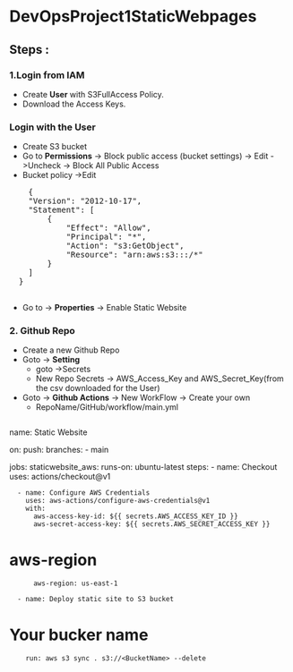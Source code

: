 # DevOpsProject1StaticWebpages
## Steps :
### 1.Login from IAM
* Create **User** with S3FullAccess Policy.
* Download the Access Keys.

### Login with the User
* Create S3 bucket
* Go to **Permissions** -> Block public access (bucket settings) -> Edit ->Uncheck -> Block All Public Access
* Bucket policy ->Edit
<pre>
    {
    "Version": "2012-10-17",
    "Statement": [
        {
            "Effect": "Allow",
            "Principal": "*",
            "Action": "s3:GetObject",
            "Resource": "arn:aws:s3:::<Bucket Name>/*"
        }
    ]
  }
  </pre>
  * Go to -> **Properties** -> Enable Static Website
  
  ### 2. Github Repo
  * Create a new Github Repo
  * Goto -> **Setting**
    * goto ->Secrets
    * New Repo Secrets -> AWS_Access_Key and AWS_Secret_Key(from the csv downloaded for the User)
  * Goto -> **Github Actions** -> New WorkFlow -> Create your own
    * RepoName/GitHub/workflow/main.yml 
    <pre>
  name: Static Website

on:
  push:
    branches:
      - main

jobs:
  staticwebsite_aws:
    runs-on: ubuntu-latest
    steps:
      - name: Checkout
        uses: actions/checkout@v1

      - name: Configure AWS Credentials
        uses: aws-actions/configure-aws-credentials@v1
        with:
          aws-access-key-id: ${{ secrets.AWS_ACCESS_KEY_ID }}
          aws-secret-access-key: ${{ secrets.AWS_SECRET_ACCESS_KEY }}
# aws-region
          aws-region: us-east-1

      - name: Deploy static site to S3 bucket
# Your bucker name
        run: aws s3 sync . s3://<BucketName> --delete
   
  </pre>
  
  
  

    
